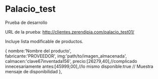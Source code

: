 # Palacio_test
Prueba de desarrollo

URL de la prueba:
http://clientes.zerendipia.com/palacio_test01/

Incluye lista modificable de productos.

{
  nombre:'Nombre del producto',<br>
  fabricante:'PROVEEDOR',
  img:'path/to/imagen_almacenada',
  calmacen:'clave67inventada156',
  precio:[26279,40],//complicado innecesariamente
  antes:[45999,00],//lo mismo
  disponible:true // Muestra mensaje de disponibilidad
},
